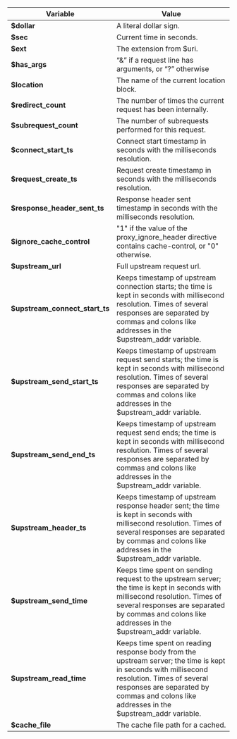 | Variable                          |Value                                              |
| --------------------------------- | ------------------------------------------------- |
| **$dollar**                       | A literal dollar sign.                            |
| **$sec**                          | Current time in seconds.                          |
| **$ext**                          | The extension from \$uri.                         |
| **$has_args**                     | “&” if a request line has arguments, or “?” otherwise|
| **$location**                     | The name of the current location block.    |
| **$redirect_count**               | The number of times the current request has been internally.|
| **$subrequest_count**             | The number of subrequests performed for this request.|
| **$connect_start_ts**             | Connect start timestamp in seconds with the milliseconds resolution.|
| **$request_create_ts**            | Request create timestamp in seconds with the milliseconds resolution.|
| **$response_header_sent_ts**      | Response header sent timestamp in seconds with the milliseconds resolution.|
| **$ignore_cache_control**         | "1" if the value of the proxy_ignore_header directive contains cache-control, or "0" otherwise.|
| **$upstream_url**                 | Full upstream request url.                         |
| **$upstream_connect_start_ts**    | Keeps timestamp of upstream connection starts; the time is kept in seconds with millisecond resolution. Times of several responses are separated by commas and colons like addresses in the $upstream_addr variable.|
| **$upstream_send_start_ts**       | Keeps timestamp of upstream request send starts; the time is kept in seconds with millisecond resolution. Times of several responses are separated by commas and colons like addresses in the $upstream_addr variable.|
| **$upstream_send_end_ts**         | Keeps timestamp of upstream request send ends; the time is kept in seconds with millisecond resolution. Times of several responses are separated by commas and colons like addresses in the $upstream_addr variable.|
| **$upstream_header_ts**           | Keeps timestamp of upstream response header sent; the time is kept in seconds with millisecond resolution. Times of several responses are separated by commas and colons like addresses in the $upstream_addr variable.|
| **$upstream_send_time**           | Keeps time spent on sending request to the upstream server; the time is kept in seconds with millisecond resolution. Times of several responses are separated by commas and colons like addresses in the $upstream_addr variable.
| **$upstream_read_time**           | Keeps time spent on reading response body from the upstream server; the time is kept in seconds with millisecond resolution. Times of several responses are separated by commas and colons like addresses in the $upstream_addr variable.|
| **$cache_file**                   | The cache file path for a cached.                 |